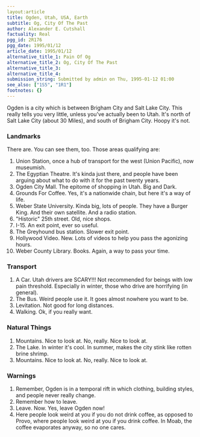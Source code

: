 ```yaml
---
layout:article
title: Ogden, Utah, USA, Earth
subtitle: Og, City Of The Past
author: Alexander E. Cutshall
factuality: Real
pgg_id: 2R176
pgg_date: 1995/01/12
article_date: 1995/01/12
alternative_title_1: Pain Of Og
alternative_title_2: Og, City Of The Past
alternative_title_3: 
alternative_title_4: 
submission_string: Submitted by admin on Thu, 1995-01-12 01:00
see_also: ["1S5", "1R1"]
footnotes: {}
---
```

<div>
<p>Ogden is a city which is between Brigham City and Salt Lake City. This really tells you very little, unless you've actually been to Utah. It's north of Salt Lake City (about 30 Miles), and south of Brigham City. Hoopy it's not.</p>
<h3>Landmarks</h3>
<p>There are. You can see them, too. Those areas qualifying are:</p>
<ol>
<li value="1">Union Station, once a hub of transport for the west (Union Pacific), now museumish.</li>
<li value="2">The Egyptian Theatre. It's kinda just there, and people have been arguing about what to do with it for the past twenty years.</li>
<li value="3">Ogden City Mall. The epitome of shopping in Utah. Big and Dark.</li>
<li value="4">Grounds For Coffee. Yes, it's a nationwide chain, but here it's a way of life.</li>
<li value="5">Weber State University. Kinda big, lots of people. They have a Burger King. And their own satellite. And a radio station.</li>
<li value="6">"Historic" 25th street. Old, nice shops.</li>
<li value="7">I-15. An exit point, ever so useful.</li>
<li value="8">The Greyhound bus station. Slower exit point.</li>
<li value="9">Hollywood Video. New. Lots of videos to help you pass the agonizing hours.</li>
<li value="10">Weber County Library. Books. Again, a way to pass your time.</li>
</ol>
<h3>Transport</h3>
<ol>
<li value="1">A Car. Utah drivers are SCARY!!! Not recommended for beings with low pain threshold. Especially in winter, those who drive are horrifying (in general).</li>
<li value="2">The Bus. Weird people use it. It goes almost nowhere you want to be.</li>
<li value="3">Levitation. Not good for long distances.</li>
<li value="4">Walking. Ok, if you really want.</li>
</ol>
<h3>Natural Things</h3>
<ol>
<li value="1">Mountains. Nice to look at. No, really. Nice to look at.</li>
<li value="2">The Lake. In winter it's cool. In summer, makes the city stink like rotten brine shrimp.</li>
<li value="3">Mountains. Nice to look at. No, really. Nice to look at.</li>
</ol>
<h3>Warnings</h3>
<ol>
<li value="1">Remember, Ogden is in a temporal rift in which clothing, building styles, and people never really change.</li>
<li value="2">Remember how to leave.</li>
<li value="3">Leave. Now. Yes, leave Ogden now!</li>
<li value="4">Here people look weird at you if you do not drink coffee, as opposed to Provo, where people look weird at you if you drink coffee. In Moab, the coffee evaporates anyway, so no one cares.</li>
</ol>
</div>
